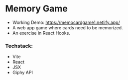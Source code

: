 # Memory Game
- Working Demo: https://memocardgame1.netlify.app/
- A web app game where cards need to be memorized.
- An exercise in React Hooks.

### Techstack:
- Vite
- React
- JSX
- Giphy API


